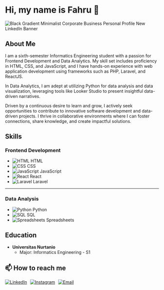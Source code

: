 # Hi, my name is Fahru 👋

![Black Gradient Minimalist Corporate Business Personal Profile New LinkedIn Banner](https://github.com/fahrurojak/fahrurojak/assets/65585044/a799beda-1fc9-41a6-a244-5ef627206f47)

## About Me

I am a sixth-semester Informatics Engineering student with a passion for Frontend Development and Data Analytics. My skill set includes proficiency in HTML, CSS, and JavaScript, and I have hands-on experience with web application development using frameworks such as PHP, Laravel, and ReactJS.

In Data Analytics, I am adept at utilizing Python for data analysis and data visualization, leveraging tools like Looker Studio to present insightful data-driven narratives.

Driven by a continuous desire to learn and grow, I actively seek opportunities to contribute to innovative software development and data-driven projects. I thrive in collaborative environments where I can foster connections, share knowledge, and create impactful solutions.

## Skills

### Frontend Development
- ![HTML](https://img.shields.io/badge/html-%23E34F26.svg?style=for-the-badge&logo=html5&logoColor=white) HTML
- ![CSS](https://img.shields.io/badge/css-%231572B6.svg?style=for-the-badge&logo=css3&logoColor=white) CSS
- ![JavaScript](https://img.shields.io/badge/javascript-%23F7DF1E.svg?style=for-the-badge&logo=javascript&logoColor=black) JavaScript
- ![React](https://img.shields.io/badge/react-%2320232a.svg?style=for-the-badge&logo=react&logoColor=%2361DAFB) React
- ![Laravel](https://img.shields.io/badge/laravel-%23FF2D20.svg?style=for-the-badge&logo=laravel&logoColor=white) Laravel

---

### Data Analysis
- ![Python](https://img.shields.io/badge/python-%233776AB.svg?style=for-the-badge&logo=python&logoColor=white) Python
- ![SQL](https://img.shields.io/badge/sql-%2300758F.svg?style=for-the-badge&logo=postgresql&logoColor=white) SQL
- ![Spreadsheets](https://img.shields.io/badge/spreadsheets-%23FF9900.svg?style=for-the-badge&logo=google-sheets&logoColor=white) Spreadsheets

## Education

- **Universitas Nurtanio**
  - Major: Informatics Engineering - S1

## 📫 How to reach me

<div style="display: flex; gap: 10px;">
  <a href="https://www.linkedin.com/in/fahrurojak/">
    <img src="https://img.shields.io/badge/linkedin-%230077B5.svg?style=for-the-badge&logo=linkedin&logoColor=white" alt="LinkedIn"/>
  </a>
  <a href="https://instagram.com/fahruphoto">
    <img src="https://img.shields.io/badge/instagram-%23E4405F.svg?style=for-the-badge&logo=instagram&logoColor=white" alt="Instagram"/>
  </a>
  <a href="mailto:youremail@example.com">
    <img src="https://img.shields.io/badge/email-%23D14836.svg?style=for-the-badge&logo=gmail&logoColor=white" alt="Email"/>
  </a>
</div>
